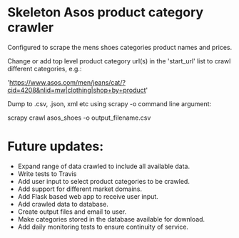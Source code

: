 # Skeleton Asos product category crawler

Configured to scrape the mens shoes categories product names and prices.

Change or add top level product category url(s) in the 'start_url' list to crawl different categories, e.g.:

'https://www.asos.com/men/jeans/cat/?cid=4208&nlid=mw|clothing|shop+by+product'

Dump to .csv, .json, xml etc using scrapy -o command line argument:

scrapy crawl asos_shoes -o output_filename.csv

# Future updates:

- Expand range of data crawled to include all available data.
- Write tests to Travis
- Add user input to select product categories to be crawled.
- Add support for different market domains.
- Add Flask based web app to receive user input.
- Add crawled data to database.
- Create output files and email to user.
- Make categories stored in the database available for download.
- Add daily monitoring tests to ensure continuity of service.

